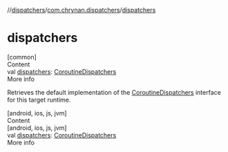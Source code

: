 //[dispatchers](../../index.md)/[com.chrynan.dispatchers](index.md)/[dispatchers](dispatchers.md)



# dispatchers  
[common]  
Content  
val [dispatchers](dispatchers.md): [CoroutineDispatchers](-coroutine-dispatchers/index.md)  
More info  


Retrieves the default implementation of the [CoroutineDispatchers](-coroutine-dispatchers/index.md) interface for this target runtime.

  


[android, ios, js, jvm]  
Content  
[android, ios, js, jvm]  
val [dispatchers](dispatchers.md): [CoroutineDispatchers](-coroutine-dispatchers/index.md)  
More info  
  



